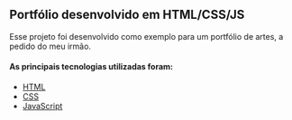 ## Portfólio desenvolvido em HTML/CSS/JS

Esse projeto foi desenvolvido como exemplo para um portfólio de artes, a pedido do meu irmão.

#### As principais tecnologias utilizadas foram:

- [HTML](https://developer.mozilla.org/pt-BR/docs/Web/HTML)
- [CSS](https://developer.mozilla.org/pt-BR/docs/Web/CSS)
- [JavaScript](https://developer.mozilla.org/pt-BR/docs/Web/JavaScript)
